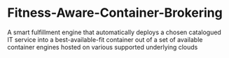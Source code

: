 # Fitness-Aware-Container-Brokering
A smart fulfillment engine that automatically deploys a chosen catalogued IT service into a best-available-fit container out of a set of available container engines hosted on various supported underlying clouds
